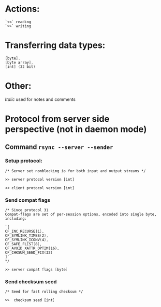   
# Actions:

    `<<` reading
    `>>` writing

# Transferring data types:

    [byte], 
    [byte array], 
    [int] (32 bit)
    
    
# Other:
*Italic* used for notes and comments
 
# Protocol from server side perspective (not in daemon mode)

## Command `rsync --server --sender`

### Setup protocol:

    /* Server set nonblocking io for both input and output streams */
    
    >> server protocol version [int] 
    
    << client protocol version [int]
   
### Send compat flags
    /* Since protocol 31 
    Compat-flags are set of per-session options, encoded into single byte, including: 
    
    `[
    CF_INC_RECURSE(1),
    CF_SYMLINK_TIMES(2),
    CF_SYMLINK_ICONV(4),
    CF_SAFE_FLIST(8),
    CF_AVOID_XATTR_OPTIM(16),
    CF_CHKSUM_SEED_FIX(32)
    ]`
    */
    
    >> server compat flags [byte]
    
### Send checksum seed
    
    /* Seed for fast rolling checksum */
    
    >>  checksum seed [int]
    
    
    
      
     
   
